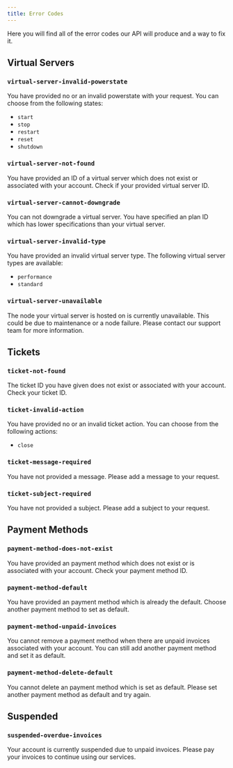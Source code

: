```yaml
---
title: Error Codes
---
```


<head>
    <meta name="keywords" content="DutchIS, API, Error Codes, Documentation, Docs" />
</head>

Here you will find all of the error codes our API will produce and a way to fix it.

## Virtual Servers

### `virtual-server-invalid-powerstate`
You have provided no or an invalid powerstate with your request. You can choose from the following states:
- `start`
- `stop`
- `restart`
- `reset`
- `shutdown`

### `virtual-server-not-found`
You have provided an ID of a virtual server which does not exist or associated with your account.
Check if your provided virtual server ID.

### `virtual-server-cannot-downgrade`
You can not downgrade a virtual server. You have specified an plan ID which has lower specifications than your virtual server.

### `virtual-server-invalid-type`
You have provided an invalid virtual server type. The following virtual server types are available:
- `performance`
- `standard`

### `virtual-server-unavailable`
The node your virtual server is hosted on is currently unavailable. This could be due to maintenance or a node failure. 
Please contact our support team for more information.

## Tickets

### `ticket-not-found`
The ticket ID you have given does not exist or associated with your account. Check your ticket ID.

### `ticket-invalid-action`
You have provided no or an invalid ticket action. You can choose from the following actions:
- `close`

### `ticket-message-required`
You have not provided a message. Please add a message to your request.

### `ticket-subject-required`
You have not provided a subject. Please add a subject to your request.

## Payment Methods

### `payment-method-does-not-exist`
You have provided an payment method which does not exist or is associated with your account. Check your payment method ID.

### `payment-method-default`
You have provided an payment method which is already the default. Choose another payment method to set as default.

### `payment-method-unpaid-invoices`
You cannot remove a payment method when there are unpaid invoices associated with your account. 
You can still add another payment method and set it as default.

### `payment-method-delete-default`
You cannot delete an payment method which is set as default. Please set another payment method as default and try again.

## Suspended

### `suspended-overdue-invoices`
Your account is currently suspended due to unpaid invoices. Please pay your invoices to continue using our services.